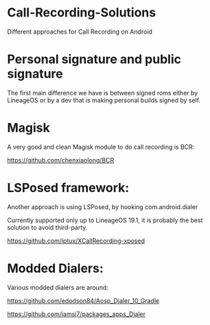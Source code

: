 # Call-Recording-Solutions

Different approaches for Call Recording on Android

# Personal signature and public signature

The first main difference we have is between signed roms either by LineageOS or by a dev that is making personal builds signed by self.

# Magisk

A very good and clean Magisk module to do call recording is BCR:

https://github.com/chenxiaolong/BCR

# LSPosed framework:

Another approach is using LSPosed, by hooking com.android.dialer

Currently supported only up to LineageOS 19.1, it is probably the best solution to avoid third-party.

https://github.com/iptux/XCallRecording-xposed

# Modded Dialers:

Various modded dialers are around:

https://github.com/edodson84/Aosp_Dialer_10_Gradle

https://github.com/iamsj7/packages_apps_Dialer

